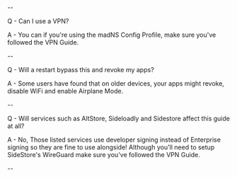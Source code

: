 --

Q - Can I use a VPN?

A - You can if you're using the madNS Config Profile, make sure you've followed the VPN Guide.

--

Q - Will a restart bypass this and revoke my apps?

A - Some users have found that on older devices, your apps might revoke, disable WiFi and enable Airplane Mode.

--

Q - Will services such as AltStore, Sideloadly and Sidestore affect this guide at all?

A - No, Those listed services use developer signing instead of Enterprise signing so they are fine to use alongside! Although you'll need to setup SideStore's WireGuard make sure you've followed the VPN Guide.

--
